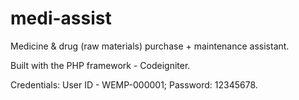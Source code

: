# medi-assist
Medicine &amp; drug (raw materials) purchase + maintenance assistant.

Built with the PHP framework - Codeigniter.

Credentials: User ID - WEMP-000001; Password: 12345678.
